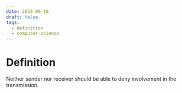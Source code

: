 ```yaml
---
date: 2023-09-18
draft: false
tags:
  - definition
  - computer-science
---
```

# Definition

Neither sender nor receiver should be able to deny involvement in the transmission.